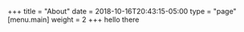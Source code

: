 +++
title = "About"
date = 2018-10-16T20:43:15-05:00
type = "page"
[menu.main]
weight = 2
+++
hello there
